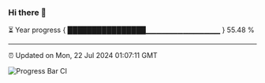 ### Hi there 👋

⏳ Year progress { ████████████████▁▁▁▁▁▁▁▁▁▁▁▁▁▁ } 55.48 %

---

⏰ Updated on Mon, 22 Jul 2024 01:07:11 GMT

![Progress Bar CI](https://github.com/JuvenileQ/Progress-Bar-CI/workflows/main/badge.svg)
